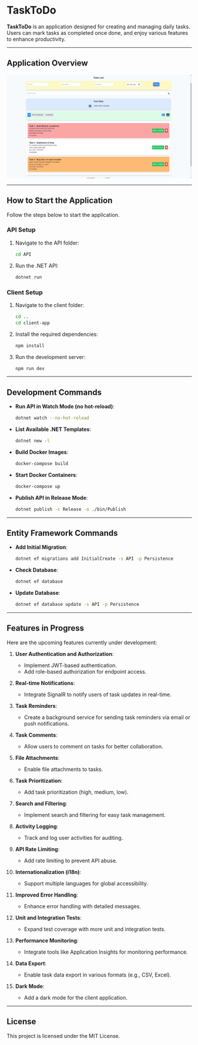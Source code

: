 # TaskToDo

**TaskToDo** is an application designed for creating and managing daily tasks. Users can mark tasks as completed once done, and enjoy various features to enhance productivity.

---

## Application Overview

![TaskToDo Screenshot](./TaskToDo.PNG)

---

## How to Start the Application

Follow the steps below to start the application.

### API Setup
1. Navigate to the API folder:
   ```bash
   cd API
   ```
2. Run the .NET API:
   ```bash
   dotnet run
   ```

### Client Setup
1. Navigate to the client folder:
   ```bash
   cd ..
   cd client-app
   ```
2. Install the required dependencies:
   ```bash
   npm install
   ```
3. Run the development server:
   ```bash
   npm run dev
   ```

---

## Development Commands

- **Run API in Watch Mode (no hot-reload)**:
  ```bash
  dotnet watch --no-hot-reload
  ```

- **List Available .NET Templates**:
  ```bash
  dotnet new -l
  ```

- **Build Docker Images**:
  ```bash
  docker-compose build
  ```

- **Start Docker Containers**:
  ```bash
  docker-compose up
  ```

- **Publish API in Release Mode**:
  ```bash
  dotnet publish -c Release -o ./bin/Publish
  ```

---

## Entity Framework Commands

- **Add Initial Migration**:
  ```bash
  dotnet ef migrations add InitialCreate -s API -p Persistence
  ```

- **Check Database**:
  ```bash
  dotnet ef database
  ```

- **Update Database**:
  ```bash
  dotnet ef database update -s API -p Persistence
  ```

---

## Features in Progress

Here are the upcoming features currently under development:

1. **User Authentication and Authorization**:
   - Implement JWT-based authentication.
   - Add role-based authorization for endpoint access.

2. **Real-time Notifications**:
   - Integrate SignalR to notify users of task updates in real-time.

3. **Task Reminders**:
   - Create a background service for sending task reminders via email or push notifications.

4. **Task Comments**:
   - Allow users to comment on tasks for better collaboration.

5. **File Attachments**:
   - Enable file attachments to tasks.

6. **Task Prioritization**:
   - Add task prioritization (high, medium, low).

7. **Search and Filtering**:
   - Implement search and filtering for easy task management.

8. **Activity Logging**:
   - Track and log user activities for auditing.

9. **API Rate Limiting**:
   - Add rate limiting to prevent API abuse.

10. **Internationalization (i18n)**:
    - Support multiple languages for global accessibility.

11. **Improved Error Handling**:
    - Enhance error handling with detailed messages.

12. **Unit and Integration Tests**:
    - Expand test coverage with more unit and integration tests.

13. **Performance Monitoring**:
    - Integrate tools like Application Insights for monitoring performance.

14. **Data Export**:
    - Enable task data export in various formats (e.g., CSV, Excel).

15. **Dark Mode**:
    - Add a dark mode for the client application.

---

## License

This project is licensed under the MIT License.
